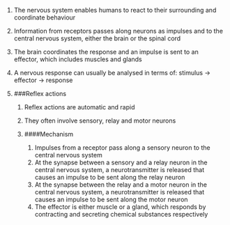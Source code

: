 1. The nervous system enables humans to react to their surrounding and coordinate behaviour
2. Information from receptors passes along neurons as impulses and to the central nervous system, either the brain or the spinal cord
3. The brain coordinates the response and an impulse is sent to an effector, which includes muscles and glands
4. A nervous response can usually be analysed in terms of: stimulus → effector → response
5. ###Reflex actions

    1. Reflex actions are automatic and rapid
    2. They often involve sensory, relay and motor neurons
    3. ####Mechanism

        1. Impulses from a receptor pass along a sensory neuron to the central nervous system
        2. At the synapse between a sensory and a relay neuron in the central nervous system, a neurotransmitter is released that causes an impulse to be sent along the relay neuron
        3. At the synapse between the relay and a motor neuron in the central nervous system, a neurotransmitter is released that causes an impulse to be sent along the motor neuron
        4. The effector is either muscle or a gland, which responds by contracting and secreting chemical substances respectively
